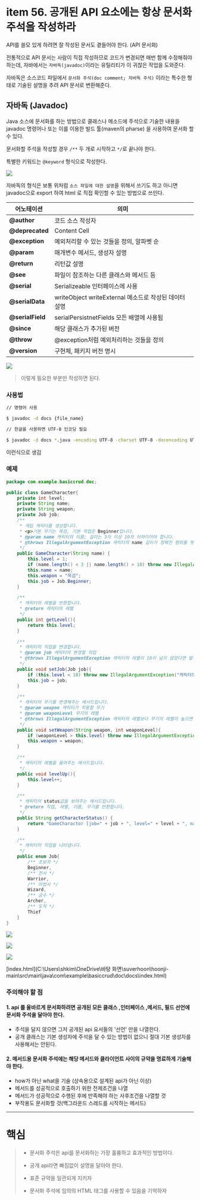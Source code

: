 # item 56. 공개된 API 요소에는 항상 문서화 주석을 작성하라

API를 쓸모 있게 하려면 잘 작성된 문서도 곁들어야 한다. (API 문서화)

전통적으로 API 문서는 사람이 직접 작성하므로 코드가 변경되면 매번 함께 수정해줘야 하는데,
자바에서는 `자바독(javadoc)`이라는 유틸리티가 이 귀찮은 작업을 도와준다.

자바독은 소스코드 파일에서 `문서화 주석(doc comment; 자바독 주석)` 이라는 특수한 형태로 기술된 설명을 추려 API 문서로 변환해준다.

## 자바독 (Javadoc)

Java 소스에 문서화를 하는 방법으로 클래스나 메소드에 주석으로 기술한 내용을 javadoc 명령어나 또는 이를 이용한 빌드 툴(maven의 pharse) 을 사용하여 문서화 할 수 있다.

문서화할 주석을 작성할 경우 `/**` 두 개로 시작하고 `*/`로 끝나야 한다.

특별한 키워드는 `@keyword` 형식으로 작성한다.

![](https://velog.velcdn.com/images/shkim1199/post/1e78c17a-3c88-4386-b974-f80724d2da29/image.png)

자바독의 형식은 보통 위처럼 `소스 파일에 대한 설명`을 위해서 쓰기도 하고 아니면 javadoc으로 export 하여 html 로 직접 확인할 수 있는 방법으로 쓰인다.

| 어노테이션       | 의미                                                  |
| ---------------- | ----------------------------------------------------- |
| **@author**      | 코드 소스 작성자                                      |
| **@deprecated**  | Content Cell                                          |
| **@exception**   | 예외처리할 수 있는 것들을 정의, 알파벳 순             |
| **@param**       | 매개변수 메서드, 생성자 설명                          |
| **@return**      | 리턴값 설명                                           |
| **@see**         | 파일이 참조하는 다른 클래스와 메서드 등               |
| **@serial**      | Serializeable 인터페이스에 사용                       |
| **@serialData**  | writeObject writeExternal 메소드로 작성된 데이터 설명 |
| **@serialField** | serialPersistnetFields 모든 배열에 사용됨             |
| **@since**       | 해당 클래스가 추가된 버전                             |
| **@throw**       | @exception처럼 예외처리하는 것들을 정의               |
| **@version**     | 구현체, 패키지 버전 명시                              |

![](https://velog.velcdn.com/images/shkim1199/post/ccc82381-de3c-4886-b423-56b03938b254/image.png)

> 이렇게 필요한 부분만 작성하면 된다.

### 사용법

```bash
// 명령어 사용

$ javadoc -d docs {file_name}
```

```bash
// 한글을 사용하면 UTF-8 인코딩 필요

$ javadoc -d docs *.java -encoding UTF-8 -charset UTF-8 -docencoding UTF-8
```



이런식으로 생김

### 예제

```java
package com.example.basiccrud.doc;

public class GameCharacter{
    private int level;
    private String name;
    private String weapon;
    private Job job;
    /**
     * 게임 캐릭터를 생성합니다.
     * <p>기본 무기는 목검, 기본 직업은 Beginner입니다.
     * @param name 캐릭터의 이름; 길이는 3자 이상 10자 이하이어야 합니다.
     * @throws IllegalArgumentException 캐릭터의 name 길이가 정해진 범위를 벗어나면, 즉 ({@code name < 3 || name > 10}) 이면 발생합니다.
     */
    public GameCharacter(String name) {
        this.level = 1;
        if (name.length() < 3 || name.length() > 10) throw new IllegalArgumentException("캐릭터의 이름은 3자 이상 10자 이하입니다.");
        this.name = name;
        this.weapon = "목검";
        this.job = Job.Beginner;
    }

    /**
     * 캐릭터의 레벨을 반환합니다.
     * @return 캐릭터의 레벨
     */
    public int getLevel(){
        return this.level;
    }

    /**
     * 캐릭터의 직업을 변경합니다.
     * @param job 캐릭터의 변경할 직업
     * @throws IllegalArgumentException 캐릭터의 레벨이 10이 넘지 않았다면 발생합니다.
     */
    public void setJob(Job job){
        if (this.level < 10) throw new IllegalArgumentException("캐릭터의 레벨이 10을 넘지 않습니다.");
        this.job = job;
    }

    /**
     * 캐릭터의 무기를 변경해주는 메서드입니다.
     * @param weapon 캐릭터가 착용할 무기
     * @param weaponLevel 무기의 레벨
     * @throws IllegalArgumentException 캐릭터의 레벨보다 무기의 레벨이 높으면 발생합니다.
     */
    public void setWeapon(String weapon, int weaponLevel){
        if (weaponLevel > this.level) throw new IllegalArgumentException("캐릭터의 레벨보다 무기의 레벨이 높습니다.");
        this.weapon = weapon;
    }

    /**
     * 캐릭터의 레벨을 올려주는 메서드입니다.
     */
    public void levelUp(){
        this.level++;
    }

    /**
     * 캐릭터의 status값을 보여주는 메서드입니다.
     * @return 직업, 레벨, 이름, 무기를 반환합니다.
     */
    public String getCharacterStatus() {
        return "GameCharactor [job=" + job + ", level=" + level + ", name=" + name + ", weapon=" + weapon + "]";
    }

    /**
     * 캐릭터의 직업을 나타냅니다.
     */
    public enum Job{
        /** 초보자 */
        Beginner,
        /** 전사 */
        Warrior,
        /** 마법사 */
        Wizard,
        /** 궁수 */
        Archer,
        /** 도적 */
        Thief
    }
}

```

![](https://velog.velcdn.com/images/shkim1199/post/8261750f-d732-4164-9f8c-416394464ea6/image.png)



![](https://velog.velcdn.com/images/shkim1199/post/43877b0f-8ad5-4726-93a8-b98824ce32c3/image.png)

![](https://velog.velcdn.com/images/shkim1199/post/ffcfd7ad-13eb-46d4-b7d3-fe0ff4e19a80/image.png)

 [index.html](C:\Users\shkim\OneDrive\바탕 화면\suverhoon\hoonji-main\src\main\java\com\example\basiccrud\doc\docs\index.html) 



### 주의해야 할 점

#### 1. api 를 올바르게 문서화하려면 공개된 모든 클래스 ,인터페이스 ,메서드, 필드 선언에 문서화 주석을 달아야 한다.

* 주석을 달지 않으면 그저 공개된 api 요서들의 '선언' 만을 나열한다.
* 공개 클래스는 기본 생성자에 주석을 달 수 있는 방법이 없으니 절대 기본 생성자를 사용해서는 안된다.

#### 2. 메서드용 문서화 주석에는 해당 메서드와 클라이언트 사이의 규약을 명료하게 기술해야 한다.

* how가 아닌 what을 기술 (상속용으로 설계된 api가 아닌 이상)
* 메서드를 성공적으로 호출하기 위한 전제조건을 나열
* 메서드가 성공적으로 수행된 후에 만족해야 하는 사후조건을 나열할 것
* 부작용도 문서화할 것(백그라운드 스레드를 시작하는 메서드)



---

# 핵심

> * 문서화 주석은 api를 문서화하는 가장 훌륭하고 효과적인 방법이다.
>
> * 공개 api라면 빠짐없이 설명을 달아야 한다.
>
> * 표준 규약을 일관되게 지키자
>
> * 문서화 주석에 임의의 HTML 태그를 사용할 수 있음을 기억하자
>
>   
